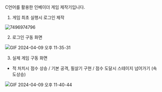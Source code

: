 C언어를 활용한 인베이더 게임 제작기입니다. 

1. 게임 최초 실행시 로그인 제작

![7496974796](https://github.com/xkr8475/C-code-game-invaders-game/assets/31229141/0aa6c01d-3244-40a9-909e-38f0108d3ea5)


2. 로그인 구동 화면

![GIF 2024-04-09 오후 11-35-31](https://github.com/xkr8475/C-code-game-invaders-game/assets/31229141/5c60adf4-d847-41bc-96c4-47a1ca3b22f6)

3. 실제 게임 구동 화면
* 적 처치시 점수 상승 / 기본 공격, 필살기 구현 / 점수 도달시 스테이지 넘어가기 (속도상승)

 ![GIF 2024-04-09 오후 11-40-44](https://github.com/xkr8475/C-code-game-invaders-game/assets/31229141/ca32382e-5e45-46df-9de6-edce421629d2)

